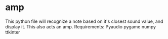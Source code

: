 # amp
This python file will recognize a note based on it's closest sound value, and display it.
This also acts an amp.
Requirements:
Pyaudio
pygame
numpy
ttkinter
